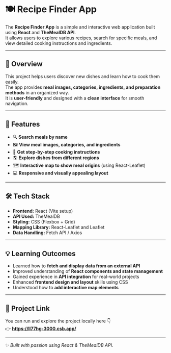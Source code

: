 # 🍽️ **Recipe Finder App**

The **Recipe Finder App** is a simple and interactive web application built using **React** and **TheMealDB API**.  
It allows users to explore various recipes, search for specific meals, and view detailed cooking instructions and ingredients.

---

## 🌟 **Overview**

This project helps users discover new dishes and learn how to cook them easily.  
The app provides **meal images, categories, ingredients, and preparation methods** in an organized way.  
It is **user-friendly** and designed with a **clean interface** for smooth navigation.

---

## 🚀 **Features**

- 🔍 **Search meals by name**  
- 🖼️ **View meal images, categories, and ingredients**  
- 📖 **Get step-by-step cooking instructions**  
- 🌎 **Explore dishes from different regions**  
- 🗺️ **Interactive map to show meal origins** (using React-Leaflet)  
- 💻 **Responsive and visually appealing layout**

---

## 🛠️ **Tech Stack**

- **Frontend:** React (Vite setup)  
- **API Used:** TheMealDB  
- **Styling:** CSS (Flexbox + Grid)  
- **Mapping Library:** React-Leaflet and Leaflet  
- **Data Handling:** Fetch API / Axios  

---

## 💡 **Learning Outcomes**

- Learned how to **fetch and display data from an external API**  
- Improved understanding of **React components and state management**  
- Gained experience in **API integration** for real-world projects  
- Enhanced **frontend design and layout** skills using CSS  
- Understood how to **add interactive map elements**

---

## 📍 **Project Link**

You can run and explore the project locally here 👇  
👉 **https://ll77hg-3000.csb.app/**  

---

✨ *Built with passion using React & TheMealDB API.*

